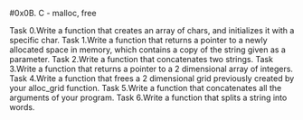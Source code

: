 #0x0B. C - malloc, free

Task 0.Write a function that creates an array of chars, and initializes it with a specific char.
Task 1.Write a function that returns a pointer to a newly allocated space in memory, which contains a copy of the string given as a parameter.
Task 2.Write a function that concatenates two strings.
Task 3.Write a function that returns a pointer to a 2 dimensional array of integers.
Task 4.Write a function that frees a 2 dimensional grid previously created by your alloc_grid function.
Task 5.Write a function that concatenates all the arguments of your program.
Task 6.Write a function that splits a string into words.
